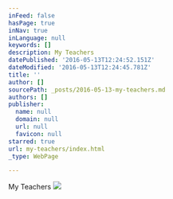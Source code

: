 ```yaml
---
inFeed: false
hasPage: true
inNav: true
inLanguage: null
keywords: []
description: My Teachers
datePublished: '2016-05-13T12:24:52.151Z'
dateModified: '2016-05-13T12:24:45.781Z'
title: ''
author: []
sourcePath: _posts/2016-05-13-my-teachers.md
authors: []
publisher:
  name: null
  domain: null
  url: null
  favicon: null
starred: true
url: my-teachers/index.html
_type: WebPage

---
```

My Teachers
![](https://the-grid-user-content.s3-us-west-2.amazonaws.com/45714cde-baa1-4d7f-8dcf-4841c57a9267.jpg)